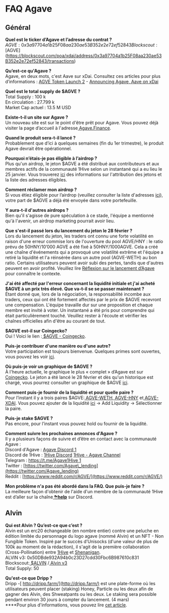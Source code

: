 # FAQ Agave

## Général

**Quel est le ticker d’Agave et l’adresse du contrat ?**  
$AGVE: 0x3a97704a1b25F08aa230ae53B352e2e72ef52843  
Blockscout: [$AGVE](https://blockscout.com/poa/xdai/address/0x3a97704a1b25F08aa230ae53B352e2e72ef52843/transactions)

**Qu’est-ce qu'Agave ?**  
Agave, en deux mots, c'est Aave sur xDai. Consultez ces articles pour plus d’informations : [AGVE Token Launch 2](https://forum.1hive.org/t/ag-token-launch/2108) - [Announcing Agave, Aave on xDai](https://forum.1hive.org/t/announcing-agaave-aave-on-xdai/1792)

**Quel est le total supply de $AGVE ?**  
Total Supply : 100 k  
En circulation : 27.799 k  
Market Cap actuel : 13.5 M USD

**Existe-t-il un site sur Agave ?**  
Un nouveau site est sur le point d'être prêt pour Agave. Vous pouvez déjà visiter la page d’accueil à l'adresse[ Agave.Finance](https://agave.finance/).

**Quand le produit sera-t-il lancé ?**  
Probablement que d’ici à quelques semaines \(fin du 1er trimestre\), le produit Agave devrait être opérationnel.

**Pourquoi n’étais-je pas éligible à l’airdrop ?**  
Plus qu'un airdrop, le jeton $AGVE a été distribué aux contributeurs et aux membres actifs de la communauté 1Hive selon un instantané qui a eu lieu le 25 janvier. Vous trouverez [ici](https://forum.1hive.org/t/agave-contributor-distribution-announcement/2373) des informations sur l'attribution des jetons et la liste des adresses éligibles.

**Comment réclamer mon airdrop ?**  
Si vous étiez éligible pour l’airdrop \(veuillez consulter la liste d'adresses [ici](https://pastebin.com/hjYcbK1k)\), votre part de $AGVE a déjà été envoyée dans votre portefeuille.

**Y aura-t-il d'autres airdrops ?**  
Bien qu'il s'agisse de pure spéculation à ce stade, l'équipe a mentionné qu'à l'avenir, un airdrop marketing pourrait avoir lieu.

**Que s'est-il passé lors du lancement du jeton le 28 février ?**  
Lors du lancement du jeton, les traders ont connu une forte volatilité en raison d'une erreur commise lors de l'ouverture du pool AGVE/HNY : le ratio prévu de 50HNY/10’000 AGVE a été fixé à 50HNY/1000AGVE. Cela a créé une chaîne d'événements qui a provoqué une volatilité extrême et l'équipe a retiré la liquidité et l'a réinsérée dans un autre pool \(AGVE-WETH\) au bon ratio. Certains utilisateurs peuvent avoir subi des pertes, tandis que d'autres peuvent en avoir profité. Veuillez lire [Réflexion sur le lancement d’Agave](https://forum.1hive.org/t/reflection-on-the-agave-launch/2517) pour connaître le contexte.

**J'ai été affecté par l'erreur concernant la liquidité initiale et j'ai acheté $AGVE à un prix très élevé. Que va-t-il se se passer maintenant ?**  
Étant donné que, lors de la négociation, la responsabilité incombe aux traders, ceux qui ont été fortement affectés par le prix de $AGVE recevront une compensation. L'équipe travaille dur sur une proposition et chaque membre est invité à voter. Un instantané a été pris pour comprendre qui était particulièrement touché. Veuillez rester à l'écoute et vérifier les chaînes officielles afin d'être au courant de tout.

**$AGVE est-il sur Coingecko?**  
Oui ! Voici le lien :[ $AGVE - Coingecko](https://www.coingecko.com/en/coins/agave-token).

**Puis-je contribuer d'une manière ou d'une autre?**  
Votre participation est toujours bienvenue. Quelques primes sont ouvertes, vous pouvez les voir [ici](https://www.notion.so/3e13ef2a5d614a828b684640af2212b4?v=20b21ead637341faa87416b85202b584).

**Où puis-je voir un graphique de $AGVE ?**  
À l'heure actuelle, le graphique le plus « complet » d’Agave est sur[ Coingecko](https://www.coingecko.com/en/coins/agave-token). Le jeton a été lancé le 28 février et dès qu'un historique est chargé, vous pourrez consulter un graphique de $AGVE [ici](https://info.honeyswap.org/token/0x3a97704a1b25f08aa230ae53b352e2e72ef52843).

**Comment puis-je fournir de la liquidité et pour quelle paire ?**  
Pour l’instant il y a trois paires $AGVE:[ AGVE-WETH](https://info.honeyswap.org/pair/0xeba7cc57e6f745b8d5cab829e07346c65393d78e),[ AGVE-HNY](https://info.honeyswap.org/pair/0x50a4867aee9cafd6ddc84de3ce59df027cb29084) et[ AGVE-XDAI](https://info.honeyswap.org/pair/0x0e3e9cceb13c9f8c6faf7a0f00f872d6291630de). Vous pouvez ajouter de la liquidité [ici](https://app.honeyswap.org/#/pool) → Add Liquidity → Sélectionner la paire.

**Puis-je stake $AGVE ?**  
Pas encore, pour l’instant vous pouvez hold ou fournir de la liquidité.

**Comment suivre les prochaines annonces d'Agave ?**  
Il y a plusieurs façons de suivre et d’être en contact avec la communauté Agave :  
Discord d'Agave : [Agave Discord 1](https://discord.com/channels/816889381737725963/816889382850134027)  
Discord de 1Hive : [1Hive Discord](https://discord.com/invite/xTZjbRjc8t) [1Hive - Agave Channel](https://discord.com/channels/698287700834517064/813823983120023583)  
Telegram : [https://t.me/Agave1Hive 1](https://t.me/Agave1Hive)  
Twitter : [https://twitter.com/Agave\_lending](https://twitter.com/Agave_lending)  
Reddit : [https://www.reddit.com/r/AGVE/](https://www.reddit.com/r/AGVE/)

**Mon problème n'a pas été abordé dans la FAQ. Que puis-je faire ?**  
La meilleure façon d'obtenir de l'aide d'un membre de la communauté 1Hive est d’aller sur la chaîne[ ](https://discord.gg/3AjG7XvRJZ)[⛈**help**](https://discord.gg/3AjG7XvRJZ) sur Discord.

## Alvin 

**Qui est Alvin ? Qu’est-ce que c’est ?**  
Alvin est un erc20 échangeable \(en nombre entier\) contre une peluche en édition limitée du personnage du logo agave \(nommé Alvin\) et un NFT - Non Fungible Token. Inspiré par le succès d’Unisocks \(d'une valeur de plus de 100k au moment de la rédaction\), il s'agit de la première collaboration \(Cross-Pollination\) entre [1Hive](https://1hive.org/) et [Shenanigan](https://she.energy/).   
ALVIN v3: 0x50DBde932A94b0c23D27cdd30Fbc6B987610c831   
Blockscout:[ $ALVIN](https://blockscout.com/poa/xdai/address/0x50DBde932A94b0c23D27cdd30Fbc6B987610c831/transactions) /[ Alvin v3](https://info.honeyswap.org/token/0x50dbde932a94b0c23d27cdd30fbc6b987610c831)   
Total Supply: 50

**Qu'est-ce que Dripp ?**  
Dripp -[ http://dripp.farm/](http://dripp.farm/) est une plate-forme où les utilisateurs peuvent placer \(staking\) Honey, Particle ou les deux afin de gagner des Alvin, des Shweatpants ou les deux. Le staking sera possible pendant environ 30 jours à compter du lancement. \(4 mars\)   
****Pour plus d'informations, vous pouvez lire [cet article](https://medium.com/frst/money-laundry-the-rise-of-the-crypto-sock-market-f979aafc3796).

